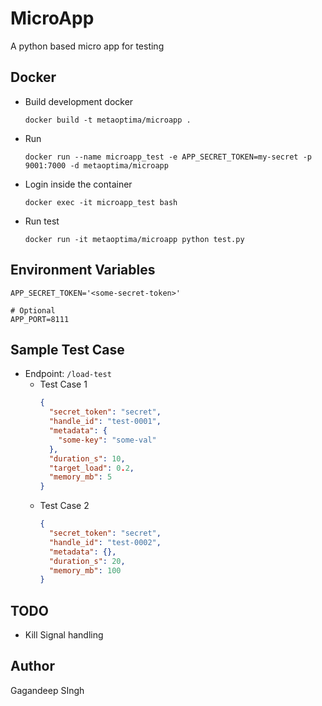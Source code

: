 # MicroApp
A python based micro app for testing

## Docker
- Build development docker
    ```shell
    docker build -t metaoptima/microapp .
    ```

- Run
    ```shell
    docker run --name microapp_test -e APP_SECRET_TOKEN=my-secret -p 9001:7000 -d metaoptima/microapp
    ```

- Login inside the container
    ```shell
    docker exec -it microapp_test bash
    ```

- Run test
    ```shell
    docker run -it metaoptima/microapp python test.py
    ```

## Environment Variables
```
APP_SECRET_TOKEN='<some-secret-token>'

# Optional
APP_PORT=8111
```

## Sample Test Case

- Endpoint: `/load-test`
  - Test Case 1
    ```json
    {
      "secret_token": "secret",
      "handle_id": "test-0001",
      "metadata": {
        "some-key": "some-val"
      },
      "duration_s": 10,
      "target_load": 0.2,
      "memory_mb": 5
    }
    ```
  - Test Case 2
    ```json
    {
      "secret_token": "secret",
      "handle_id": "test-0002",
      "metadata": {},
      "duration_s": 20,
      "memory_mb": 100
    }
    ```
    
## TODO
- Kill Signal handling

## Author
Gagandeep SIngh